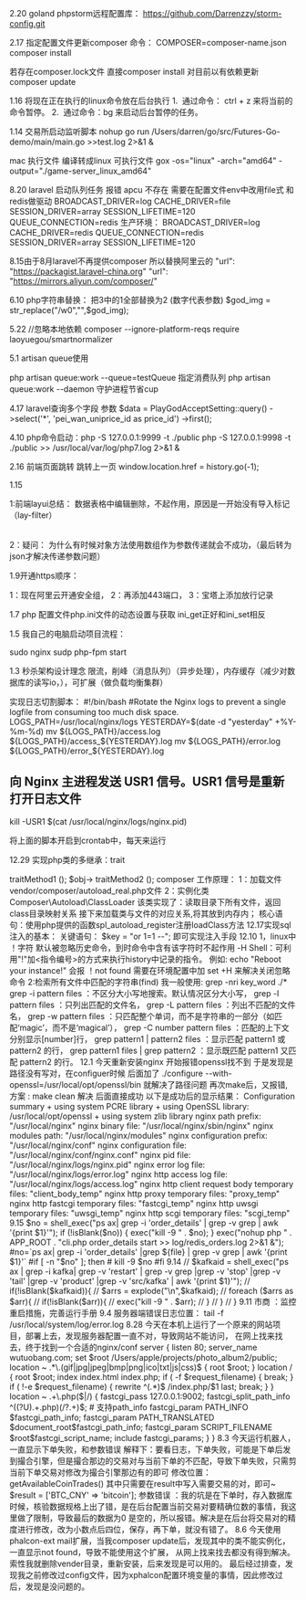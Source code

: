 2.20
 goland phpstorm远程配置库：
https://github.com/Darrenzzy/storm-config.git

2.17
指定配置文件更新composer 命令：
COMPOSER=composer-name.json composer install

若存在composer.lock文件 直接composer install
对目前以有依赖更新 composer update

1.16
将现在正在执行的linux命令放在后台执行
1.  通过命令： ctrl + z 来将当前的命令暂停。
2.  通过命令：bg 来启动后台暂停的任务。

1.14
交易所启动监听脚本
nohup go run /Users/darren/go/src/Futures-Go-demo/main/main.go >>test.log 2>&1 &

mac 执行文件 编译转成linux 可执行文件
gox -os="linux" -arch="amd64" -output="./game-server_linux_amd64"

8.20
laravel 启动队列任务 报错 apcu 不存在
需要在配置文件env中改用file式 和redis做驱动
BROADCAST_DRIVER=log
CACHE_DRIVER=file
SESSION_DRIVER=array
SESSION_LIFETIME=120
QUEUE_CONNECTION=redis
生产环境：
BROADCAST_DRIVER=log
CACHE_DRIVER=redis
QUEUE_CONNECTION=redis
SESSION_DRIVER=array
SESSION_LIFETIME=120

8.15由于8月laravel不再提供composer
所以替换阿里云的
  "url": "https://packagist.laravel-china.org"
  "url": "https://mirrors.aliyun.com/composer/"

6.10
php字符串替换： 把3中的1全部替换为2 (数字代表参数)
$god_img = str_replace("/w0","",$god_img);

5.22
//忽略本地依赖
composer --ignore-platform-reqs require laoyuegou/smartnormalizer

5.1 artisan  queue使用

php artisan queue:work --queue=testQueue  指定消费队列
php artisan queue:work --daemon 守护进程节省cup


4.17
laravel查询多个字段 参数
$data = PlayGodAcceptSetting::query()
  ->select('*', 'pei_wan_uniprice_id as price_id')
  ->first();

4.10
php命令启动：php -S 127.0.0.1:9999 -t ./public
php -S 127.0.0.1:9998 -t ./public >> /usr/local/var/log/php7.log 2>&1 &

2.16
前端页面跳转 跳转上一页
 window.location.href = history.go(-1);


1.15

1:前端layui总结：
数据表格中编辑删除，不起作用，原因是一开始没有导入标记 （lay-filter）
<table class="layui-hide" id="member"  lay-filter="test"></table>

2：疑问： 为什么有时候对象方法使用数组作为参数传递就会不成功，（最后转为json才解决传递参数问题）


1.9开通https顺序：

1：现在阿里云开通安全组，
2：再添加443端口，
3：宝塔上添加放行记录

1.7
php 配置文件php.ini文件的动态设置与获取
ini_get正好和ini_set相反




1.5
我自己的电脑启动项目流程：

sudo nginx
sudp php-fpm start

1.3
秒杀架构设计理念
限流，削峰（消息队列）（异步处理），内存缓存（减少对数据库的读写io，），可扩展（做负载均衡集群）

实现日志切割脚本：
#!/bin/bash
#Rotate the Nginx logs to prevent a single logfile from consuming too much disk space.
LOGS_PATH=/usr/local/nginx/logs
YESTERDAY=$(date -d "yesterday" +%Y-%m-%d)
mv ${LOGS_PATH}/access.log ${LOGS_PATH}/access_${YESTERDAY}.log
mv ${LOGS_PATH}/error.log ${LOGS_PATH}/error_${YESTERDAY}.log
## 向 Nginx 主进程发送 USR1 信号。USR1 信号是重新打开日志文件
kill -USR1 $(cat /usr/local/nginx/logs/nginx.pid)

将上面的脚本开启到crontab中，每天来运行


12.29
实现php类的多继承：trait
<?php
trait myTrait{
  function traitMethod1(){}
  function traitMethod2(){}
}
//然后是调用这个traits,语法为：
class myClass{
  use myTrait;
}
//这样就可以通过use myTraits，调用Traits中的方法了，比如：
$obj = new myClass();
$obj-> traitMethod1 ();
$obj-> traitMethod2 ();



composer 工作原理：
1：加载文件 vendor/composer/autoload_real.php文件
2：实例化类Composer\Autoload\ClassLoader
该类实现了：读取目录下所有文件，返回class目录映射关系

接下来加载类与文件的对应关系,将其放到内存内；
核心语句：使用php提供的函数spl_autoload_register注册loadClass方法

12.17实现sql注入的基本：
关键语句：
  $key = "or 1=1 --";
  即可实现注入手段

12.10

1，linux中 ！字符 默认被忽略历史命令，到时命令中含有该字符时不起作用

-H Shell：可利用"!"加<指令编号>的方式来执行history中记录的指令。

例如:
echo "Reboot your instance!"
会报 ！not found
需要在环境配置中加
set  +H
来解决关闭忽略命令


2:检索所有文件中匹配的字符串(find)
我一般使用: grep -nri key_word ./*
grep -i pattern files ：不区分大小写地搜索。默认情况区分大小写，

grep -l pattern files ：只列出匹配的文件名，

grep -L pattern files ：列出不匹配的文件名，

grep -w pattern files ：只匹配整个单词，而不是字符串的一部分（如匹配‘magic’，而不是‘magical’），

grep -C number pattern files ：匹配的上下文分别显示[number]行，

grep pattern1 | pattern2 files ：显示匹配 pattern1 或 pattern2 的行，

grep pattern1 files | grep pattern2 ：显示既匹配 pattern1 又匹配 pattern2 的行。



12.1 今天重新安装nginx 开始报错openssl找不到
于是发现是路径没有写对，在configuer时候 后面加了 ./configure  --with-openssl=/usr/local/opt/openssl/bin  就解决了路径问题
再次make后，又报错,  方案 : make clean  解决
后面直接成功 以下是成功后的显示结果：

Configuration summary
  + using system PCRE library
  + using OpenSSL library: /usr/local/opt/openssl
  + using system zlib library

  nginx path prefix: "/usr/local/nginx"
  nginx binary file: "/usr/local/nginx/sbin/nginx"
  nginx modules path: "/usr/local/nginx/modules"
  nginx configuration prefix: "/usr/local/nginx/conf"
  nginx configuration file: "/usr/local/nginx/conf/nginx.conf"
  nginx pid file: "/usr/local/nginx/logs/nginx.pid"
  nginx error log file: "/usr/local/nginx/logs/error.log"
  nginx http access log file: "/usr/local/nginx/logs/access.log"
  nginx http client request body temporary files: "client_body_temp"
  nginx http proxy temporary files: "proxy_temp"
  nginx http fastcgi temporary files: "fastcgi_temp"
  nginx http uwsgi temporary files: "uwsgi_temp"
  nginx http scgi temporary files: "scgi_temp"



9.15

 $no = shell_exec("ps ax| grep -i 'order_details'  | grep -v grep | awk '{print $1}'");
            if (!isBlank($no)) {
                exec("kill -9 " . $no);
            }
            exec("nohup php " . APP_ROOT . "cli.php order_details start >> log/redis_orders.log 2>&1 &");



#no=`ps ax| grep -i 'order_details' |grep ${file}  | grep -v grep | awk '{print $1}'`
#if [ -n "$no" ]; then
#    kill -9 $no
#fi


9.14
//        $kafkaid = shell_exec("ps ax | grep -i kafka| grep -v 'restart' | grep -v grep |grep -v 'stop' |grep -v 'tail'  |grep -v 'product'  |grep -v 'src/kafka'  | awk '{print $1}'");
//        if(!isBlank($kafkaid)){
//            $arrs = explode("\n",$kafkaid);
//            foreach ($arrs as $arr){
//                if(!isBlank($arr)){
//                    exec("kill -9 " . $arr);
//                }
//            }
//        }


9.11
市商 ：监控重启措施，完善运行手册


9.4
服务器端错误日志位置：
tail -f /usr/local/system/log/error.log


8.28
今天在本机上运行了一个原来的网站项目，部署上去，发现服务器配置一直不对，导致网站不能访问，
在网上找来找去，终于找到一个合适的nginx/conf
server {
             listen 80;
             server_name wutuobang.com;
             set $root /Users/apple/projects/photo_album2/public;

             location ~ .*\.(gif|jpg|jpeg|bmp|png|ico|txt|js|css)$
             {
                 root $root;
             }
             location / {
                 root    $root;
                 index    index.html index.php;
                 if ( -f $request_filename) {
                     break;
                 }
                 if ( !-e $request_filename) {
                     rewrite ^(.*)$ /index.php/$1 last;
                     break;
                 }
             }
             location ~ .+\.php($|/) {
                 fastcgi_pass 127.0.0.1:9002;
                 fastcgi_split_path_info ^((?U).+.php)(/?.+)$;    # 支持path_info
                 fastcgi_param PATH_INFO $fastcgi_path_info;
                 fastcgi_param PATH_TRANSLATED $document_root$fastcgi_path_info;
                 fastcgi_param    SCRIPT_FILENAME    $root$fastcgi_script_name;
                 include        fastcgi_params;
             }

    }



8.3
今天运行机器人，一直显示下单失败，和参数错误

解释下：要看日志，下单失败，可能是下单后发到撮合引擎，但是撮合那边的交易对与当前下单的不匹配，导致下单失败，只需剪当前下单交易对修改为撮合引擎那边有的即可  修改位置： getAvailableCoinTrades() 其中只需要在result中写入需要交易的对，即可~   $result = ['BTC_CNY' => 'bitcoin'];

参数错误 ：我的坑是在下单时，存入数据库时候，核验数据规格上出了错，是在后台配置当前交易对要精确位数的事情，我这里做了限制，导致最后的数据为0
是空的，所以报错。解决是在后台将交易对的精度进行修改，改为小数点后四位，保存，再下单，就没有错了。


8.6
今天使用phalcon-ext mail扩展，当我composer update后，发现其中的类不能实例化，一直显示not found，导致不能使用这个扩展，
从网上找来找去都没有得到解决。索性我就删除vender目录，重新安装，后来发现是可以用的。
最后经过排查，发现我之前修改过config文件，因为xphalcon配置环境变量的事情，因此修改过后，发现是没问题的。